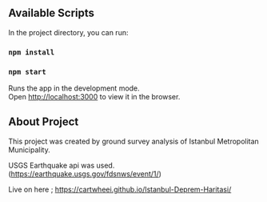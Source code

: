 
## Available Scripts

In the project directory, you can run:

### `npm install`
### `npm start`

Runs the app in the development mode.\
Open [http://localhost:3000](http://localhost:3000) to view it in the browser.

## About Project

This project was created by ground survey analysis of Istanbul Metropolitan Municipality.

USGS Earthquake api was used. (https://earthquake.usgs.gov/fdsnws/event/1/)

Live on here ; 
https://cartwheei.github.io/Istanbul-Deprem-Haritasi/

